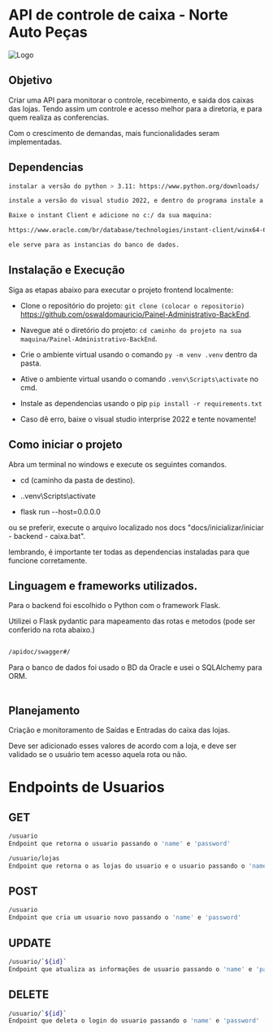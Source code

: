 # API de controle de caixa - Norte Auto Peças

![Logo](https://norteautopecas.com.br/style/public/img/logosNorte/Logo-Grupo%20Norte2.png)

## Objetivo

Criar uma API para monitorar o controle, recebimento, e saida dos caixas das lojas. Tendo assim um controle e acesso melhor para a diretoria, e para quem realiza as conferencias.

Com o crescimento de demandas, mais funcionalidades seram implementadas.

## Dependencias


```sh
instalar a versão do python > 3.11: https://www.python.org/downloads/
```



```sh
instale a versão do visual studio 2022, e dentro do programa instale a versão Visual Studio Enterprise 2022 preview pois é necessario para algumas depencias de banco de dados que so rodam se estiver instalados: https://https://visualstudio.microsoft.com/pt-br/vs/
```

```sh
Baixe o instant Client e adicione no c:/ da sua maquina:

https://www.oracle.com/br/database/technologies/instant-client/winx64-64-downloads.html

ele serve para as instancias do banco de dados.
```


## Instalação e Execução
Siga as etapas abaixo para executar o projeto frontend localmente:

- Clone o repositório do projeto: `git clone (colocar o repositorio)` 
https://github.com/oswaldomauricio/Painel-Administrativo-BackEnd.

- Navegue até o diretório do projeto: `cd caminho do projeto na sua maquina/Painel-Administrativo-BackEnd`.

- Crie o ambiente virtual usando o comando `py -m venv .venv` dentro da pasta.

- Ative o ambiente virtual usando o comando `.venv\Scripts\activate` no cmd.

- Instale as dependencias usando o pip `pip install -r requirements.txt`

- Caso dê erro, baixe o visual studio interprise 2022 e tente novamente!

## Como iniciar o projeto

Abra um terminal no windows e execute os seguintes comandos.

- cd (caminho da pasta de destino).

- .\.venv\Scripts\activate

- flask run --host=0.0.0.0

ou se preferir, execute o arquivo localizado nos docs "docs/inicializar/iniciar - backend - caixa.bat".

lembrando, é importante ter todas as dependencias instaladas para que funcione corretamente.

## Linguagem e frameworks utilizados.

Para o backend foi escolhido o Python com o framework Flask.

Utilizei o Flask pydantic para mapeamento das rotas e metodos (pode ser conferido na rota abaixo.)

```sh

/apidoc/swagger#/  
```

Para o banco de dados foi usado o BD da Oracle e usei o SQLAlchemy para ORM.  
 

## Planejamento

Criação e monitoramento de Saídas e Entradas do caixa das lojas.

Deve ser adicionado esses valores de acordo com a loja, e deve ser validado se o usuário tem acesso aquela rota ou não.

# Endpoints de Usuarios

## GET


```sh
/usuario
Endpoint que retorna o usuario passando o 'name' e 'password'
```

```sh
/usuario/lojas
Endpoint que retorna o as lojas do usuario e o usuario passando o 'name' e 'password'
```

## POST

```sh
/usuario
Endpoint que cria um usuario novo passando o 'name' e 'password'
```

## UPDATE

```sh
/usuario/`${id}`
Endpoint que atualiza as informações de usuario passando o 'name' e 'password'
```

## DELETE

```sh
/usuario/`${id}`
Endpoint que deleta o login do usuario passando o 'name' e 'password'
```

